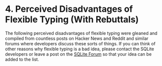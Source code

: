 # 4\. Perceived Disadvantages of Flexible Typing (With Rebuttals)


 The following perceived disadvantages of flexible typing were
 gleaned and compiled from countless posts on Hacker News and
 Reddit and similar forums where developers discuss these sorts of
 things. If you can think of other reasons why flexible typing
 is a bad idea, please contact the SQLite developers or leave a
 post on the [SQLite Forum](https://sqlite.org/forum/forum) so
 that your idea can be added to the list.




